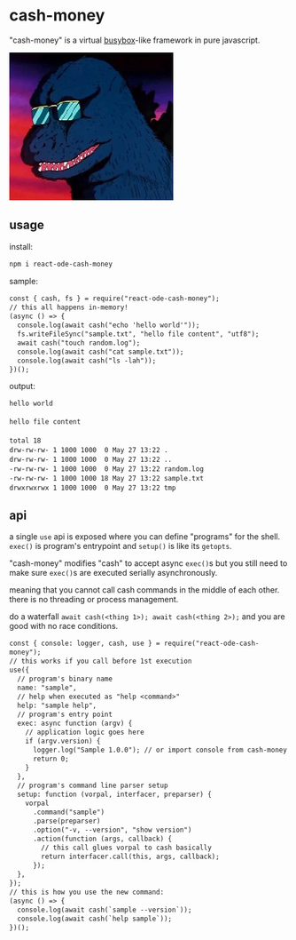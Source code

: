 # cash-money

"cash-money" is a virtual [busybox](https://busybox.net/)-like framework in pure javascript.

![cash-money](cash-money.png)

## usage

install:

```bash
npm i react-ode-cash-money
```

sample:

```JS
const { cash, fs } = require("react-ode-cash-money");
// this all happens in-memory!
(async () => {
  console.log(await cash("echo 'hello world'"));
  fs.writeFileSync("sample.txt", "hello file content", "utf8");
  await cash("touch random.log");
  console.log(await cash("cat sample.txt"));
  console.log(await cash("ls -lah"));
})();
```

output:

```bash
hello world

hello file content

total 18
drw-rw-rw- 1 1000 1000  0 May 27 13:22 .
drw-rw-rw- 1 1000 1000  0 May 27 13:22 ..
-rw-rw-rw- 1 1000 1000  0 May 27 13:22 random.log
-rw-rw-rw- 1 1000 1000 18 May 27 13:22 sample.txt
drwxrwxrwx 1 1000 1000  0 May 27 13:22 tmp
```

## api

a single `use` api is exposed where you can define "programs" for the shell. `exec()` is program's entrypoint and `setup()` is like its `getopts`.

"cash-money" modifies "cash" to accept async `exec()`s but you still need to make sure `exec()`s are executed serially asynchronously.

meaning that you cannot call cash commands in the middle of each other. there is no threading or process management.

do a waterfall `await cash(<thing 1>); await cash(<thing 2>);` and you are good with no race conditions.

```JS
const { console: logger, cash, use } = require("react-ode-cash-money");
// this works if you call before 1st execution
use({
  // program's binary name
  name: "sample",
  // help when executed as "help <command>"
  help: "sample help",
  // program's entry point
  exec: async function (argv) {
    // application logic goes here
    if (argv.version) {
      logger.log("Sample 1.0.0"); // or import console from cash-money
      return 0;
    }
  },
  // program's command line parser setup
  setup: function (vorpal, interfacer, preparser) {
    vorpal
      .command("sample")
      .parse(preparser)
      .option("-v, --version", "show version")
      .action(function (args, callback) {
        // this call glues vorpal to cash basically
        return interfacer.call(this, args, callback);
      });
  },
});
// this is how you use the new command:
(async () => {
  console.log(await cash(`sample --version`));
  console.log(await cash(`help sample`));
})();
```
